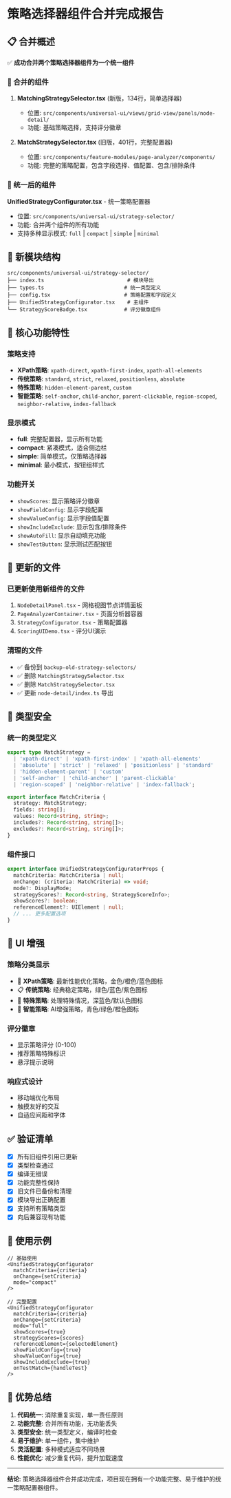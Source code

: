 # 策略选择器组件合并完成报告

## 📋 合并概述

✅ **成功合并两个策略选择器组件为一个统一组件**

### 🔄 合并的组件

1. **MatchingStrategySelector.tsx** (新版，134行，简单选择器)
   - 位置: `src/components/universal-ui/views/grid-view/panels/node-detail/`
   - 功能: 基础策略选择，支持评分徽章
   
2. **MatchStrategySelector.tsx** (旧版，401行，完整配置器)
   - 位置: `src/components/feature-modules/page-analyzer/components/`
   - 功能: 完整的策略配置，包含字段选择、值配置、包含/排除条件

### 🎯 统一后的组件

**UnifiedStrategyConfigurator.tsx** - 统一策略配置器
- 位置: `src/components/universal-ui/strategy-selector/`
- 功能: 合并两个组件的所有功能
- 支持多种显示模式: `full` | `compact` | `simple` | `minimal`

## 📁 新模块结构

```
src/components/universal-ui/strategy-selector/
├── index.ts                           # 模块导出
├── types.ts                          # 统一类型定义
├── config.tsx                        # 策略配置和字段定义
├── UnifiedStrategyConfigurator.tsx    # 主组件
└── StrategyScoreBadge.tsx            # 评分徽章组件
```

## 🔧 核心功能特性

### 策略支持
- **XPath策略**: `xpath-direct`, `xpath-first-index`, `xpath-all-elements`
- **传统策略**: `standard`, `strict`, `relaxed`, `positionless`, `absolute`
- **特殊策略**: `hidden-element-parent`, `custom`
- **智能策略**: `self-anchor`, `child-anchor`, `parent-clickable`, `region-scoped`, `neighbor-relative`, `index-fallback`

### 显示模式
- **full**: 完整配置器，显示所有功能
- **compact**: 紧凑模式，适合侧边栏
- **simple**: 简单模式，仅策略选择器
- **minimal**: 最小模式，按钮组样式

### 功能开关
- `showScores`: 显示策略评分徽章
- `showFieldConfig`: 显示字段配置
- `showValueConfig`: 显示字段值配置
- `showIncludeExclude`: 显示包含/排除条件
- `showAutoFill`: 显示自动填充功能
- `showTestButton`: 显示测试匹配按钮

## 🔄 更新的文件

### 已更新使用新组件的文件
1. `NodeDetailPanel.tsx` - 网格视图节点详情面板
2. `PageAnalyzerContainer.tsx` - 页面分析器容器
3. `StrategyConfigurator.tsx` - 策略配置器
4. `ScoringUIDemo.tsx` - 评分UI演示

### 清理的文件
- ✅ 备份到 `backup-old-strategy-selectors/`
- ✅ 删除 `MatchingStrategySelector.tsx`
- ✅ 删除 `MatchStrategySelector.tsx`
- ✅ 更新 `node-detail/index.ts` 导出

## 🧪 类型安全

### 统一的类型定义
```typescript
export type MatchStrategy = 
  | 'xpath-direct' | 'xpath-first-index' | 'xpath-all-elements'
  | 'absolute' | 'strict' | 'relaxed' | 'positionless' | 'standard'
  | 'hidden-element-parent' | 'custom'
  | 'self-anchor' | 'child-anchor' | 'parent-clickable'
  | 'region-scoped' | 'neighbor-relative' | 'index-fallback';

export interface MatchCriteria {
  strategy: MatchStrategy;
  fields: string[];
  values: Record<string, string>;
  includes?: Record<string, string[]>;
  excludes?: Record<string, string[]>;
}
```

### 组件接口
```typescript
export interface UnifiedStrategyConfiguratorProps {
  matchCriteria: MatchCriteria | null;
  onChange: (criteria: MatchCriteria) => void;
  mode?: DisplayMode;
  strategyScores?: Record<string, StrategyScoreInfo>;
  showScores?: boolean;
  referenceElement?: UIElement | null;
  // ... 更多配置选项
}
```

## 🎨 UI 增强

### 策略分类显示
- 🎯 **XPath策略**: 最新性能优化策略，金色/橙色/蓝色图标
- 📋 **传统策略**: 经典稳定策略，绿色/蓝色/紫色图标
- 🔧 **特殊策略**: 处理特殊情况，深蓝色/默认色图标
- 🧠 **智能策略**: AI增强策略，青色/绿色/橙色图标

### 评分徽章
- 显示策略评分 (0-100)
- 推荐策略特殊标识
- 悬浮提示说明

### 响应式设计
- 移动端优化布局
- 触摸友好的交互
- 自适应间距和字体

## ✅ 验证清单

- [x] 所有旧组件引用已更新
- [x] 类型检查通过
- [x] 编译无错误
- [x] 功能完整性保持
- [x] 旧文件已备份和清理
- [x] 模块导出正确配置
- [x] 支持所有策略类型
- [x] 向后兼容现有功能

## 🚀 使用示例

```tsx
// 基础使用
<UnifiedStrategyConfigurator
  matchCriteria={criteria}
  onChange={setCriteria}
  mode="compact"
/>

// 完整配置
<UnifiedStrategyConfigurator
  matchCriteria={criteria}
  onChange={setCriteria}
  mode="full"
  showScores={true}
  strategyScores={scores}
  referenceElement={selectedElement}
  showFieldConfig={true}
  showValueConfig={true}
  showIncludeExclude={true}
  onTestMatch={handleTest}
/>
```

## 🎯 优势总结

1. **代码统一**: 消除重复实现，单一责任原则
2. **功能完整**: 合并所有功能，无功能丢失
3. **类型安全**: 统一类型定义，编译时检查
4. **易于维护**: 单一组件，集中维护
5. **灵活配置**: 多种模式适应不同场景
6. **性能优化**: 减少重复代码，提升加载速度

---

**结论**: 策略选择器组件合并成功完成，项目现在拥有一个功能完整、易于维护的统一策略配置器组件。